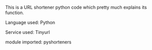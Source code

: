 This is a URL shortener python code which pretty much explains its function.


Language used: Python

Service used: Tinyurl

module imported: pyshorteners
